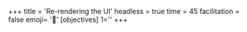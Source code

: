 +++
title = 'Re-rendering the UI'
headless = true
time = 45
facilitation = false
emoji= '🧩'
[objectives]
    1=''
+++
